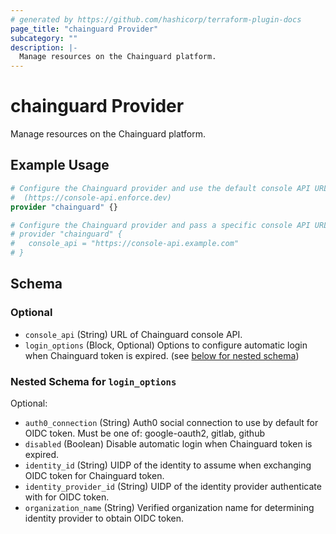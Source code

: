 ```yaml
---
# generated by https://github.com/hashicorp/terraform-plugin-docs
page_title: "chainguard Provider"
subcategory: ""
description: |-
  Manage resources on the Chainguard platform.
---
```


# chainguard Provider

Manage resources on the Chainguard platform.

## Example Usage

```terraform
# Configure the Chainguard provider and use the default console API URL
#  (https://console-api.enforce.dev)
provider "chainguard" {}

# Configure the Chainguard provider and pass a specific console API URL.
# provider "chainguard" {
#   console_api = "https://console-api.example.com"
# }
```

<!-- schema generated by tfplugindocs -->
## Schema

### Optional

- `console_api` (String) URL of Chainguard console API.
- `login_options` (Block, Optional) Options to configure automatic login when Chainguard token is expired. (see [below for nested schema](#nestedblock--login_options))

<a id="nestedblock--login_options"></a>
### Nested Schema for `login_options`

Optional:

- `auth0_connection` (String) Auth0 social connection to use by default for OIDC token. Must be one of: google-oauth2, gitlab, github
- `disabled` (Boolean) Disable automatic login when Chainguard token is expired.
- `identity_id` (String) UIDP of the identity to assume when exchanging OIDC token for Chainguard token.
- `identity_provider_id` (String) UIDP of the identity provider authenticate with for OIDC token.
- `organization_name` (String) Verified organization name for determining identity provider to obtain OIDC token.
